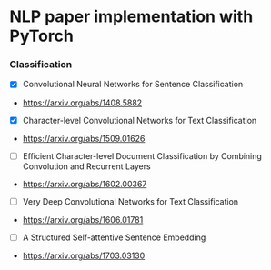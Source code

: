 # NLP paper implementation with PyTorch
### Classification
* [x]  Convolutional Neural Networks for Sentence Classification
  + https://arxiv.org/abs/1408.5882
* [x]  Character-level Convolutional Networks for Text Classification
  + https://arxiv.org/abs/1509.01626
* [ ]  Efficient Character-level Document Classification by Combining Convolution and Recurrent Layers
  + https://arxiv.org/abs/1602.00367
* [ ]  Very Deep Convolutional Networks for Text Classification
  + https://arxiv.org/abs/1606.01781
* [ ]  A Structured Self-attentive Sentence Embedding
  + https://arxiv.org/abs/1703.03130

